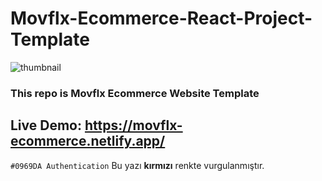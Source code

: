 # Movflx-Ecommerce-React-Project-Template
![thumbnail](https://user-images.githubusercontent.com/108572083/232209685-ca18bcd5-3f25-41f8-ad78-b5df273a0ddf.png)
### This repo is Movflx Ecommerce Website Template
## Live Demo: https://movflx-ecommerce.netlify.app/
`#0969DA Authentication`
Bu yazı **kırmızı** renkte vurgulanmıştır.
